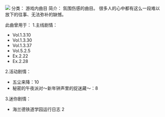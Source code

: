 ![](//static.kivo.wiki/images/music/cover/RzfPJcgUmC7bHeXvmPPPL3ua3WYkMcYd.jpg)
分类： 游戏内曲目
简介：
氛围伤感的曲目。
很多人的心中都有这么一段难以放下的往事、无法弥补的缺憾。

此曲曾用于：
1.主线剧情：
 - Vol.1.3.10
 - Vol.1.3.30
 - Vol.1.3.37
 - Vol.5.2.5
 - Ex.2.22
 - Ex.2.28

2.活动剧情：
 - 五尘来降：10
 - 秘密的午夜派对～新年钟声里的捉迷藏～：8

3.迷你剧情：
 - 海兰德铁道学园运行日志 2
